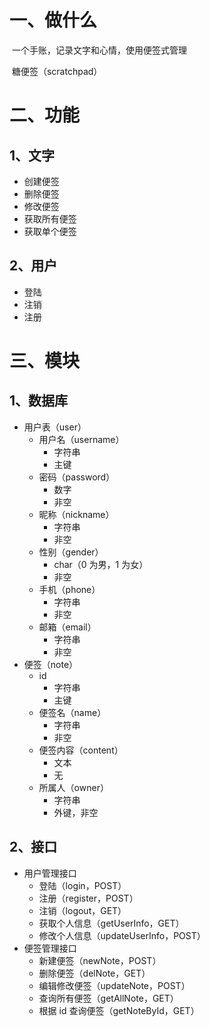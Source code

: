 # 一、做什么

​	一个手账，记录文字和心情，使用便签式管理

​	糖便签（scratchpad）

# 二、功能

## 1、文字

- 创建便签
- 删除便签
- 修改便签
- 获取所有便签
- 获取单个便签

## 2、用户

- 登陆
- 注销
- 注册

# 三、模块

## 1、数据库

- 用户表（user）
  - 用户名（username）
    - 字符串
    - 主键
  - 密码（password）
    - 数字
    - 非空
  - 昵称（nickname）
    - 字符串
    - 非空
  - 性别（gender）
    - char（0 为男，1 为女）
    - 非空
  - 手机（phone）
    - 字符串
    - 非空
  - 邮箱（email）
    - 字符串
    - 非空
- 便签（note）
  - id
    - 字符串
    - 主键
  - 便签名（name）
    - 字符串
    - 非空
  - 便签内容（content）
    - 文本
    - 无
  - 所属人（owner）
    - 字符串
    - 外键，非空

## 2、接口

- 用户管理接口
  - 登陆（login，POST）
  - 注册（register，POST）
  - 注销（logout，GET）
  - 获取个人信息（getUserInfo，GET）
  - 修改个人信息（updateUserInfo，POST）
- 便签管理接口
  - 新建便签（newNote，POST）
  - 删除便签（delNote，GET）
  - 编辑修改便签（updateNote，POST）
  - 查询所有便签（getAllNote，GET）
  - 根据 id 查询便签（getNoteById，GET）